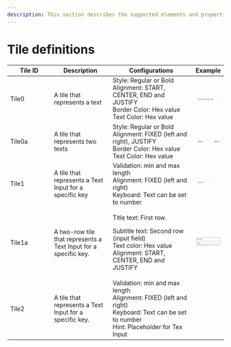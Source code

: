 ```yaml
---
description: This section describes the supported elements and properties of tiles.
---
```


# Tile definitions

<table><thead><tr><th width="99">Tile ID</th><th width="133">Description</th><th width="197">Configurations</th><th>Example</th></tr></thead><tbody><tr><td>Tile0</td><td>A tile that represents a text</td><td>Style: Regular or Bold<br>Alignment: START, CENTER, END and JUSTIFY<br>Border Color: Hex value<br>Text Color: Hex value</td><td><img src="../../../.gitbook/assets/tile0.png" alt="" data-size="original"></td></tr><tr><td>Tile0a</td><td>A tile that represents two texts</td><td>Style: Regular or Bold<br>Alignment: FIXED (left and right), JUSTIFY<br>Border Color: Hex value<br>Text Color: Hex value</td><td><img src="../../../.gitbook/assets/tile0a (1).png" alt="" data-size="original"></td></tr><tr><td>Tile1</td><td>A tile that represents a Text Input for a specific key</td><td>Validation: min and max length<br>Alignment: FIXED (left and right)<br>Keyboard: Text can be set to number</td><td><img src="../../../.gitbook/assets/tile1.png" alt="" data-size="original"></td></tr><tr><td>Tile1a</td><td>A two-row tile that represents a Text Input for a specific key.</td><td><p>Title text: First row.</p><p>Subtitle text: Second row (input field)<br>Text color: Hex value<br>Alignment: START, CENTER, END and JUSTIFY</p></td><td><img src="../../../.gitbook/assets/tile1a.png" alt="" data-size="original"></td></tr><tr><td>Tile2</td><td>A tile that represents a Text Input for a specific key.</td><td>Validation: min and max length<br>Alignment: FIXED (left and right)<br>Keyboard: Text can be set to number<br>Hint: Placeholder for Tex Input</td><td></td></tr></tbody></table>

